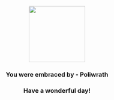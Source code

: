 <p align="center">
    <img src="https://raw.githubusercontent.com/PokeAPI/sprites/master/sprites/pokemon/62.png" width="150" height="150">
</p>
<h3 align="center">You were embraced by - <b>Poliwrath</b></h3>
<h3 align="center">Have a wonderful day!</h3>
